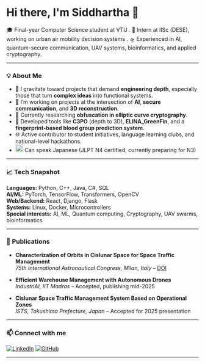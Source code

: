 # Hi there, I'm Siddhartha 👋

🎓 Final-year Computer Science student at VTU  .
💼 Intern at IISc (DESE), working on urban air mobility decision systems  .
🛸 Experienced in AI, quantum-secure communication, UAV systems, bioinformatics, and applied cryptography.

---

### 💡 About Me

- 🔬 I gravitate toward projects that demand **engineering depth**, especially those that turn **complex ideas** into functional systems.
- 🔭 I’m working on projects at the intersection of **AI**, **secure communication**, and **3D reconstruction**.
- 🔐 Currently researching **obfuscation in elliptic curve cryptography**.
- 🤖 Developed tools like **C3PO** (depth to 3D), **ELINA_GreenFin**, and a **fingerprint-based blood group prediction system**.
- 🌐 Active contributor to student initiatives, language learning clubs, and national-level hackathons.
- <img src="https://cdn.jsdelivr.net/gh/twitter/twemoji@14.0.2/assets/72x72/1f1ef-1f1f5.png" width="20"/> Can speak Japanese (JLPT N4 certified, currently preparing for N3)

---

### 📈 Tech Snapshot

**Languages:** Python, C++, Java, C#, SQL  
**AI/ML:** PyTorch, TensorFlow, Transformers, OpenCV  
**Web/Backend:** React, Django, Flask  
**Systems:** Linux, Docker, Microcontrollers  
**Special interests:** AI, ML, Quantum computing, Cryptography, UAV swarms, bioinformatics

---

### 📄 Publications

- **Characterization of Orbits in Cislunar Space for Space Traffic Management**  
  *75th International Astronautical Congress, Milan, Italy* – [DOI](https://doi.org/10.52202/078368-0113)

- **Efficient Warehouse Management with Autonomous Drones**  
  *IndustriAI, IIT Madras* – Accepted, publishing mid-2025

- **Cislunar Space Traffic Management System Based on Operational Zones**  
  *ISTS, Tokushima Prefecture, Japan* – Accepted for 2025 presentation

---

### 📫 Connect with me

[![LinkedIn](https://img.shields.io/badge/-LinkedIn-blue?style=flat-square&logo=linkedin)](https://linkedin.com/in/siddharthapundit)
[![GitHub](https://img.shields.io/badge/-GitHub-black?style=flat-square&logo=github)](https://github.com/SiddharthaStoic)

---

